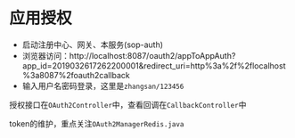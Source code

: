 # 应用授权

- 启动注册中心、网关、本服务(sop-auth)
- 浏览器访问：http://localhost:8087/oauth2/appToAppAuth?app_id=2019032617262200001&redirect_uri=http%3a%2f%2flocalhost%3a8087%2foauth2callback
- 输入用户名密码登录，这里是`zhangsan/123456`

授权接口在`OAuth2Controller`中，查看回调在`CallbackController`中

token的维护，重点关注`OAuth2ManagerRedis.java`
